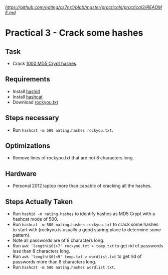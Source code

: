 
*https://github.com/nating/cs7ns1/blob/master/practicals/practical3/README.md*

# Practical 3 - Crack some hashes

## Task

* Crack [1000 MD5 Crypt hashes](https://github.com/nating/cs7ns1/blob/master/practicals/practical3/nating.hashes).

## Requirements

* Install [hashid](https://github.com/psypanda/hashID)
* Install [hashcat](https://hashcat.net/hashcat/)
* Download [rockyou.txt](https://wiki.skullsecurity.org/Passwords)

## Steps necessary

* Run `hashcat -m 500 nating.hashes rockyou.txt`.

## Optimizations

* Remove lines of rockyou.txt that are not 8 characters long.

## Hardware

* Personal 2012 laptop more than capable of cracking all the hashes.

## Steps Actually Taken

* Run `hashid -m nating.hashes` to identify hashes as MD5 Crypt with a hashcat mode of 500.
* Run `hashcat -m 500 nating.hashes rockyou.txt` to crack some hashes to start with (rockyou is usually a good staring place to determine some pattern).
* Note all passwords are of 8 characters long.
* Run `awk 'length($0)>7' rockyou.txt > temp.txt` to get rid of passwords less than 8 characters long.
* Run `awk 'length($0)<9' temp.txt > wordlist.txt` to get rid of passwords more than 8 characters long.
* Run `hashcat -m 500 nating.hashes wordlist.txt`.

